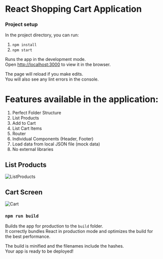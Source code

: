 # React Shopping Cart Application

### Project setup

In the project directory, you can run:

  1. `npm install`
  2. `npm start`

Runs the app in the development mode.\
Open [http://localhost:3000](http://localhost:3000) to view it in the browser.

The page will reload if you make edits.\
You will also see any lint errors in the console.

# Features available in the application:
  1. Perfect Folder Structure
  2. List Products
  3. Add to Cart
  4. List Cart Items
  5. Router
  6. Individual Components (Header, Footer)
  7. Load data from local JSON file (mock data)
  8. No external libraries


## List Products
![ListProducts](https://user-images.githubusercontent.com/79534622/110486876-13b62d00-8113-11eb-8b81-5ca93b23e707.PNG)

## Cart Screen
![Cart](https://user-images.githubusercontent.com/79534622/110486936-203a8580-8113-11eb-80d3-6bc9791e1fc5.PNG)

### `npm run build`

Builds the app for production to the `build` folder.\
It correctly bundles React in production mode and optimizes the build for the best performance.

The build is minified and the filenames include the hashes.\
Your app is ready to be deployed!

